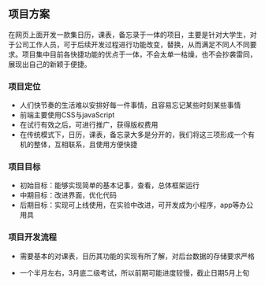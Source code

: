 ## 项目方案

在网页上面开发一款集日历，课表，备忘录于一体的项目，主要是针对大学生，对于公司工作人员，可于后续开发过程进行功能改变，替换，从而满足不同人不同要求。项目集中目前各快捷功能的优点于一体，不会太单一枯燥，也不会抄袭雷同，展现出自己的新颖于便捷。

### 项目定位

- 人们快节奏的生活难以安排好每一件事情，且容易忘记某些时刻某些事情
- 前端主要使用CSS与javaScript
- 在试行有效之后，可进行推广，获得版权费用
- 在传统模式下，日历，课表，备忘录大多是分开的，我们将这三项形成一个有机的整体，互相联系，且使用方便快捷

### 项目目标

- 初始目标：能够实现简单的基本记事，查看，总体框架运行
- 中期目标：改进界面，优化代码
- 后期目标：实现可上线使用，在实验中改进，可开发成为小程序，app等办公用具

### 项目开发流程

- 需要基本的对课表，日历其功能的实现有所了解，对后台数据的存储要求严格

- 一个半月左右，3月底二级考试，所以前期可能进度较慢，截止日期5月上旬

  